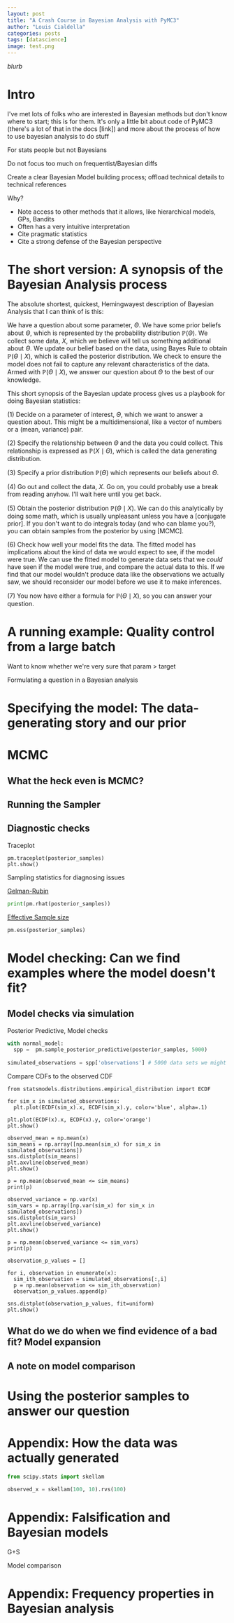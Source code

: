 ```yaml
---
layout: post
title: "A Crash Course in Bayesian Analysis with PyMC3"
author: "Louis Cialdella"
categories: posts
tags: [datascience]
image: test.png
---
```


*blurb*

# Intro

I've met lots of folks who are interested in Bayesian methods but don't know where to start; this is for them. It's only a little bit about code of PyMC3 (there's a lot of that in the docs [link]) and more about the process of how to use bayesian analysis to do stuff

For stats people but not Bayesians

Do not focus too much on frequentist/Bayesian diffs

Create a clear Bayesian Model building process; offload technical details to technical references

Why?

* Note access to other methods that it allows, like hierarchical models, GPs, Bandits
* Often has a very intuitive interpretation
* Cite pragmatic statistics
* Cite a strong defense of the Bayesian perspective

# The short version: A synopsis of the Bayesian Analysis process

The absolute shortest, quickest, Hemingwayest description of Bayesian Analysis that I can think of is this:

We have a question about some parameter, $\Theta$. We have some prior beliefs about $\Theta$, which is represented by the probability distribution $\mathbb{P}(\Theta)$. We collect some data, $X$, which we believe will tell us something additional about $\Theta$. We update our belief based on the data, using Bayes Rule to obtain $\mathbb{P}(\Theta \mid X)$, which is called the posterior distribution. We check to ensure the model does not fail to capture any relevant characteristics of the data. Armed with $\mathbb{P}(\Theta \mid X)$, we answer our question about $\Theta$ to the best of our knowledge.

This short synopsis of the Bayesian update process gives us a playbook for doing Bayesian statistics:

(1) Decide on a parameter of interest, $\Theta$, which we want to answer a question about. This might be a multidimensional, like a vector of numbers or a (mean, variance) pair.

(2) Specify the relationship between $\Theta$ and the data you could collect. This relationship is expressed as $\mathbb{P}(X \mid \Theta)$, which is called the data generating distribution.

(3) Specify a prior distribution $\mathbb{P}(\Theta)$ which represents our beliefs about $\Theta$. 

(4) Go out and collect the data, $X$. Go on, you could probably use a break from reading anyhow. I'll wait here until you get back.

(5) Obtain the posterior distribution $\mathbb{P}(\Theta \mid X)$. We can do this analytically by doing some math, which is usually unpleasant unless you have a [conjugate prior]. If you don't want to do integrals today (and who can blame you?), you can obtain samples from the posterior by using [MCMC].

(6) Check how well your model fits the data. The fitted model has implications about the kind of data we would expect to see, if the model were true. We can use the fitted model to generate data sets that we _could_ have seen if the model were true, and compare the actual data to this. If we find that our model wouldn't produce data like the observations we actually saw, we should reconsider our model before we use it to make inferences.

(7) You now have either a formula for $\mathbb{P}(\Theta \mid X)$, so you can answer your question.

# A running example: Quality control from a large batch

Want to know whether we're very sure that param > target

Formulating a question in a Bayesian analysis

# Specifying the model: The data-generating story and our prior

# MCMC

## What the heck even is MCMC?

## Running the Sampler

## Diagnostic checks

Traceplot

```
pm.traceplot(posterior_samples)
plt.show()
```

Sampling statistics for diagnosing issues

[Gelman-Rubin](https://pymc3-testing.readthedocs.io/en/rtd-docs/api/diagnostics.html#pymc3.diagnostics.gelman_rubin)

```python
print(pm.rhat(posterior_samples))
```

[Effective Sample size](https://pymc3-testing.readthedocs.io/en/rtd-docs/api/diagnostics.html#pymc3.diagnostics.effective_n)

```python
pm.ess(posterior_samples)
```

# Model checking: Can we find examples where the model doesn't fit?

## Model checks via simulation

Posterior Predictive, Model checks

```python
with normal_model:
  spp =  pm.sample_posterior_predictive(posterior_samples, 5000)
  
simulated_observations = spp['observations'] # 5000 data sets we might see under the posterior
```

Compare CDFs to the observed CDF

```
from statsmodels.distributions.empirical_distribution import ECDF

for sim_x in simulated_observations:
  plt.plot(ECDF(sim_x).x, ECDF(sim_x).y, color='blue', alpha=.1)

plt.plot(ECDF(x).x, ECDF(x).y, color='orange')
plt.show()
```

```
observed_mean = np.mean(x)
sim_means = np.array([np.mean(sim_x) for sim_x in simulated_observations])
sns.distplot(sim_means)
plt.axvline(observed_mean)
plt.show()

p = np.mean(observed_mean <= sim_means)
print(p)

observed_variance = np.var(x)
sim_vars = np.array([np.var(sim_x) for sim_x in simulated_observations])
sns.distplot(sim_vars)
plt.axvline(observed_variance)
plt.show()

p = np.mean(observed_variance <= sim_vars)
print(p)
```

```
observation_p_values = []

for i, observation in enumerate(x):
  sim_ith_observation = simulated_observations[:,i]
  p = np.mean(observation <= sim_ith_observation)
  observation_p_values.append(p)
  
sns.distplot(observation_p_values, fit=uniform)
plt.show()
```

## What do we do when we find evidence of a bad fit? Model expansion

## A note on model comparison

# Using the posterior samples to answer our question

# Appendix: How the data was actually generated

```python
from scipy.stats import skellam

observed_x = skellam(100, 10).rvs(100)
```

# Appendix: Falsification and Bayesian models

G+S

Model comparison

# Appendix: Frequency properties in Bayesian analysis

